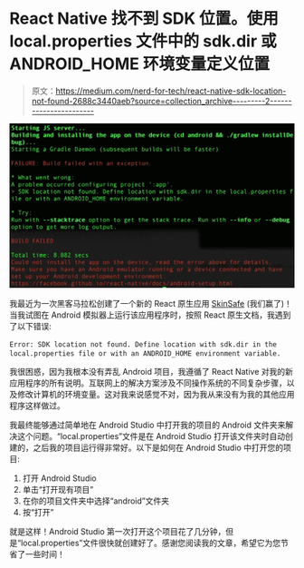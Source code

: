 # React Native 找不到 SDK 位置。使用 local.properties 文件中的 sdk.dir 或 ANDROID_HOME 环境变量定义位置

> 原文：<https://medium.com/nerd-for-tech/react-native-sdk-location-not-found-2688c3440aeb?source=collection_archive---------2----------------------->

![](img/b458eaf49bd8c6405c2a291e314dde3c.png)

我最近为一次黑客马拉松创建了一个新的 React 原生应用 [SkinSafe](https://apps.apple.com/us/app/skinsafe-app/id1573125560) (我们赢了)！当我试图在 Android 模拟器上运行该应用程序时，按照 React 原生文档，我遇到了以下错误:

```
Error: SDK location not found. Define location with sdk.dir in the local.properties file or with an ANDROID_HOME environment variable.
```

我很困惑，因为我根本没有弄乱 Android 项目，我遵循了 React Native 对我的新应用程序的所有说明。互联网上的解决方案涉及不同操作系统的不同复杂步骤，以及修改计算机的环境变量。这对我来说感觉不对，因为我从来没有为我的其他应用程序这样做过。

我最终能够通过简单地在 Android Studio 中打开我的项目的 Android 文件夹来解决这个问题。“local.properties”文件是在 Android Studio 打开该文件夹时自动创建的，之后我的项目运行得非常好。以下是如何在 Android Studio 中打开您的项目:

1.  打开 Android Studio
2.  单击“打开现有项目”
3.  在你的项目文件夹中选择“android”文件夹
4.  按“打开”

就是这样！Android Studio 第一次打开这个项目花了几分钟，但是“local.properties”文件很快就创建好了。感谢您阅读我的文章，希望它为您节省了一些时间！